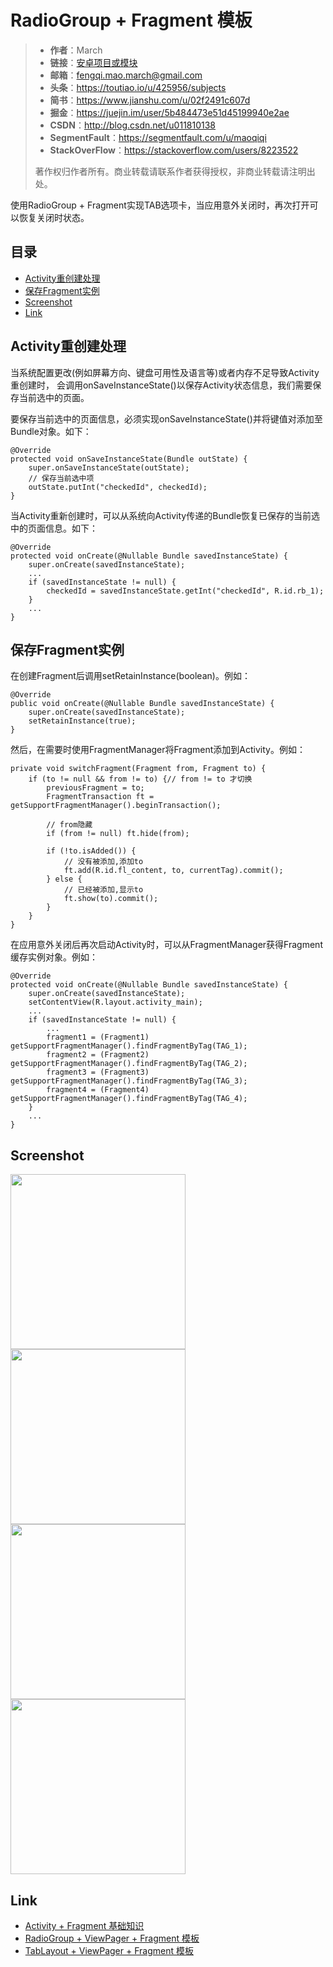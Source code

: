 # RadioGroup + Fragment 模板

> * **作者**：March
> * **链接**：[安卓项目或模块](https://github.com/maoqiqi/DevelopmentArms)
> * **邮箱**：fengqi.mao.march@gmail.com
> * **头条**：https://toutiao.io/u/425956/subjects
> * **简书**：https://www.jianshu.com/u/02f2491c607d
> * **掘金**：https://juejin.im/user/5b484473e51d45199940e2ae
> * **CSDN**：http://blog.csdn.net/u011810138
> * **SegmentFault**：https://segmentfault.com/u/maoqiqi
> * **StackOverFlow**：https://stackoverflow.com/users/8223522
>
> 著作权归作者所有。商业转载请联系作者获得授权，非商业转载请注明出处。


使用RadioGroup + Fragment实现TAB选项卡，当应用意外关闭时，再次打开可以恢复关闭时状态。


## 目录

* [Activity重创建处理](#Activity重创建处理)
* [保存Fragment实例](#保存Fragment实例)
* [Screenshot](#Screenshot)
* [Link](#Link)


## Activity重创建处理

当系统配置更改(例如屏幕方向、键盘可用性及语言等)或者内存不足导致Activity重创建时，
会调用onSaveInstanceState()以保存Activity状态信息，我们需要保存当前选中的页面。

要保存当前选中的页面信息，必须实现onSaveInstanceState()并将键值对添加至Bundle对象。如下：

```
@Override
protected void onSaveInstanceState(Bundle outState) {
    super.onSaveInstanceState(outState);
    // 保存当前选中项
    outState.putInt("checkedId", checkedId);
}
```

当Activity重新创建时，可以从系统向Activity传递的Bundle恢复已保存的当前选中的页面信息。如下：

```
@Override
protected void onCreate(@Nullable Bundle savedInstanceState) {
    super.onCreate(savedInstanceState);
    ...
    if (savedInstanceState != null) {
        checkedId = savedInstanceState.getInt("checkedId", R.id.rb_1);
    }
    ...
}
```

## 保存Fragment实例

在创建Fragment后调用setRetainInstance(boolean)。例如：

```
@Override
public void onCreate(@Nullable Bundle savedInstanceState) {
    super.onCreate(savedInstanceState);
    setRetainInstance(true);
}
```

然后，在需要时使用FragmentManager将Fragment添加到Activity。例如：

```
private void switchFragment(Fragment from, Fragment to) {
    if (to != null && from != to) {// from != to 才切换
        previousFragment = to;
        FragmentTransaction ft = getSupportFragmentManager().beginTransaction();

        // from隐藏
        if (from != null) ft.hide(from);

        if (!to.isAdded()) {
            // 没有被添加,添加to
            ft.add(R.id.fl_content, to, currentTag).commit();
        } else {
            // 已经被添加,显示to
            ft.show(to).commit();
        }
    }
}
```

在应用意外关闭后再次启动Activity时，可以从FragmentManager获得Fragment缓存实例对象。例如：

```
@Override
protected void onCreate(@Nullable Bundle savedInstanceState) {
    super.onCreate(savedInstanceState);
    setContentView(R.layout.activity_main);
    ...
    if (savedInstanceState != null) {
        ...
        fragment1 = (Fragment1) getSupportFragmentManager().findFragmentByTag(TAG_1);
        fragment2 = (Fragment2) getSupportFragmentManager().findFragmentByTag(TAG_2);
        fragment3 = (Fragment3) getSupportFragmentManager().findFragmentByTag(TAG_3);
        fragment4 = (Fragment4) getSupportFragmentManager().findFragmentByTag(TAG_4);
    }
    ...
}
```


## Screenshot

<img src="screenshot/Screenshot_1.png" width="280px" />
<img src="screenshot/Screenshot_2.png" width="280px" />
<img src="screenshot/Screenshot_3.png" width="280px" />
<img src="screenshot/Screenshot_4.png" width="280px" />


## Link

* [Activity + Fragment 基础知识](../Activity+Fragment)
* [RadioGroup + ViewPager + Fragment 模板](../RadioGroup+ViewPager+Fragment)
* [TabLayout + ViewPager + Fragment 模板](../TabLayout+ViewPager+Fragment)